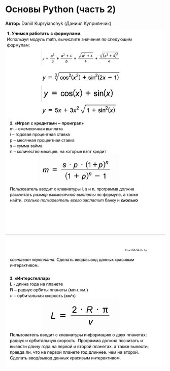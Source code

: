 # Основы Python (часть 2)

**Автор:** Daniil Kupryianchyk (Даниил Куприянчик)

![Картинка](task_1.png)
![Картинка](task_2.png)
![Картинка](task_3.png)